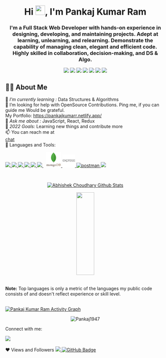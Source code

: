 <h1 align="center">
  Hi
  <img
    src="https://raw.githubusercontent.com/MartinHeinz/MartinHeinz/master/wave.gif"
    width="30px" height="30px"
  />, I'm Pankaj Kumar Ram
</h1>
<h3 align="center">
  I'm a Full Stack Web Developer with hands-on experience in designing,
  developing, and maintaining projects. Adept at learning, unlearning, and
  relearning. Demonstrate the capability of managing clean, elegant and
  efficient code. Highly skilled in collaboration, decision-making, and DS &
  Algo.
</h3>

<p align="center">
  <img src="https://img.shields.io/badge/JS-Javascript-red" />
  <img src="https://img.shields.io/badge/React-React-blue" />
  <img src="https://img.shields.io/badge/Redux-Redux-purple" />
  <img src="https://img.shields.io/badge/Node-node-green" />
  <img src="https://img.shields.io/badge/express-Express-blueviolet" />
  <img src="https://img.shields.io/badge/Mongodb-mongodb-brightgreen" />
  <img src="https://img.shields.io/badge/NextJS-nextjs-whitesmoke" />
</p>    

## 🙋‍♂️ About Me 
🌱 *I’m currently learning :* Data Structures & Algorithms <br/>
🤝 I’m looking for help with OpenSource Contributions. Ping me, if you can guide me Would be grateful.  <br/>
My Portfolio: https://pankajkumarr.netlify.app/  <br/>
💬 *Ask me about :* JavaScript, React, Redux   <br/>
🥅 *2022 Goals:* Learning new things and contribute more  <br/>
📫 You can reach me at <br/>
[chat](mailto:pankajkr885@gmail.com)   <br/>
 🚀 Languages and Tools:
<p align="left">
  <a href="https://www.w3.org/html/" target="_blank">
    <img src="https://img.icons8.com/color/48/000000/html-5.png" />
  </a>
  <a href="https://www.w3schools.com/css/" target="_blank">
    <img src="https://img.icons8.com/color/48/000000/css3.png" />
  </a>
  <a
    href="https://developer.mozilla.org/en-US/docs/Web/JavaScript"
    target="_blank">
    <img src="https://img.icons8.com/color/48/000000/javascript.png" />
  </a>
  <a href="https://reactjs.org/" target="_blank">
    <img src="https://img.icons8.com/color/48/000000/react-native.png" />
  </a>
  <a href="https://redux.js.org" target="_blank">
    <img src="https://img.icons8.com/color/48/000000/redux.png" />
  </a>
  <!-- <a href="https://getbootstrap.com" target="_blank"> <img src="https://img.icons8.com/color/48/000000/bootstrap.png"/> </a>  -->
  <a style="padding-right: 8px" href="https://nodejs.org" target="_blank">
    <img src="https://img.icons8.com/color/48/000000/nodejs.png" />
  </a>
  <a href="https://www.mongodb.com/" target="_blank">
    <img
      src="https://raw.githubusercontent.com/devicons/devicon/master/icons/mongodb/mongodb-original-wordmark.svg"
      alt="mongodb"
      width="48"
      height="48"
    />
  </a>
  <a href="https://expressjs.com" target="_blank">
    <img
      src="https://raw.githubusercontent.com/devicons/devicon/master/icons/express/express-original-wordmark.svg"
      alt="express"
      width="40"
      height="40"
    />
  </a>
  <a href="https://postman.com" target="_blank">
    <img
      src="https://www.vectorlogo.zone/logos/getpostman/getpostman-icon.svg"
      alt="postman"
      width="45"
      height="45"
    />
  </a>
  <!-- <a style="padding-right:8px;" href="https://www.mysql.com/" target="_blank"> <img src="https://img.icons8.com/fluent/50/000000/mysql-logo.png"/> </a> -->
  <!-- <a href="https://firebase.google.com/" target="_blank"> <img src="https://img.icons8.com/color/48/000000/firebase.png"/> </a>  -->
  <a href="https://git-scm.com/" target="_blank">
    <img src="https://img.icons8.com/color/48/000000/git.png" />
  </a>
</p>
<br />


<p align="center">
  <a href="https://github.com/Pankaj1947/github-readme-stats"
    ><img
      alt="Abhishek Choudhary Github Stats"
      src="https://github-readme-stats.vercel.app/api?username=Pankaj1947&show_icons=true&count_private=true&theme=react&hide_border=true&bg_color=0D1117"
  /></a>
</p>
<p align="center">
  <img
    src="https://github-readme-stats.vercel.app/api/top-langs/?username=Pankaj1947&theme=react&hide_border=true&bg_color=0D1117"
    height="260px"
    width="33.25%"
  />
</p>

<br />
<b>Note:</b> Top languages is only a metric of the languages my public code
consists of and doesn't reflect experience or skill level.

<br />
<br />

<a href="https://github.com/Pankaj1947/github-readme-activity-graph"><img
    alt="Pankaj Kumar Ram Activity Graph"
    src="https://activity-graph.herokuapp.com/graph?username=Pankaj1947&bg_color=0D1117&color=5BCDEC&line=5BCDEC&point=FFFFFF&hide_border=true"
/></a>
<br />

<p align="center"><img src="https://github-readme-streak-stats.herokuapp.com/?user=Pankaj1947&theme=react&hide_border=true&bg_color=0D1117" alt="Pankaj1947" /></p>

 Connect with me:
<p align="left">
  <a href="https://www.linkedin.com/in/pankaj-kumar-ram-639437190/"
     target="_blank">
   <img src="https://img.icons8.com/fluent/48/000000/linkedin.png" target="_blank"
  /></a>
</p>
 ❤ Views and Followers
<a href="https://github.com/Pankaj1947/github-profile-views-counter">
  <img src="https://komarev.com/ghpvc/?username=Pankaj1947" />
</a>
<a href="https://github.com/Pankaj1947?tab=followers"
  ><img
    src="https://img.shields.io/github/followers/Pankaj1947?label=Followers&style=social"
    alt="GitHub Badge"
/></a>

